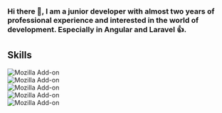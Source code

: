 ### Hi there 👋, I am a junior developer with almost two years of professional experience and interested in the world of development. Especially in Angular and Laravel 👍.

## Skills

![Mozilla Add-on](https://img.shields.io/static/v1?label=Laravel&message=8.x&color=blue&logo=Laravel&style=for-the-badge)
<br>
![Mozilla Add-on](https://img.shields.io/static/v1?label=Angular&message=12.x&color=blue&logo=Angular&style=for-the-badge)
<br>
![Mozilla Add-on](https://img.shields.io/static/v1?label=Node&message=16.x&color=blue&logo=NodeJS&style=for-the-badge)
<br>
![Mozilla Add-on](https://img.shields.io/static/v1?label=CSS&message=3&color=blue&logo=CSS&style=for-the-badge)
<br>
![Mozilla Add-on](https://img.shields.io/static/v1?label=HTML&message=5&color=blue&logo=HTML&style=for-the-badge)
